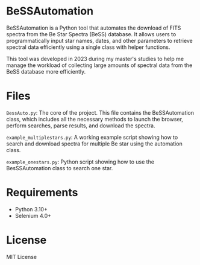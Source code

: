 # BeSSAutomation
BeSSAutomation is a Python tool that automates the download of FITS spectra from the Be Star Spectra (BeSS) database. It allows users to programmatically input star names, dates, and other parameters to retrieve spectral data efficiently using a single class with helper functions.

This tool was developed in 2023 during my master's studies to help me manage the workload of collecting large amounts of spectral data from the BeSS database more efficiently.

# Files
`BessAuto.py`:
The core of the project. This file contains the BeSSAutomation class, which includes all the necessary methods to launch the browser, perform searches, parse results, and download the spectra.

`example_multiplestars.py`:
A working example script showing how to search and download spectra for multiple Be star using the automation class.

`example_onestars.py`:
Python script showing how to use the BesSSAutomation class to search one star.

# Requirements
- Python 3.10+
- Selenium 4.0+

# License
MIT License
